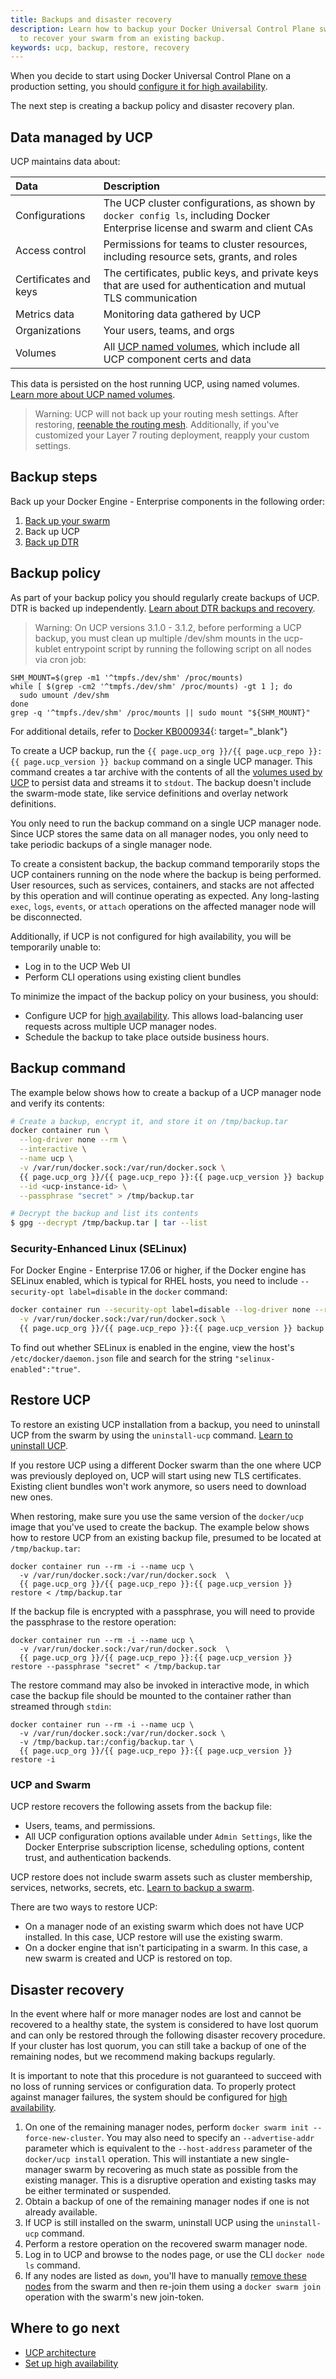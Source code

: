 ```yaml
---
title: Backups and disaster recovery
description: Learn how to backup your Docker Universal Control Plane swarm, and
  to recover your swarm from an existing backup.
keywords: ucp, backup, restore, recovery
---
```


When you decide to start using Docker Universal Control Plane on a production
setting, you should
[configure it for high availability](configure/join-nodes/index.md).

The next step is creating a backup policy and disaster recovery plan.

## Data managed by UCP

UCP maintains data about:

| Data                  | Description                                                                                                          |
|:----------------------|:---------------------------------------------------------------------------------------------------------------------|
| Configurations        | The UCP cluster configurations, as shown by `docker config ls`, including Docker Enterprise license and swarm and client CAs |
| Access control        | Permissions for teams to cluster resources, including resource sets, grants, and roles                               |
| Certificates and keys | The certificates, public keys, and private keys that are used for authentication and mutual TLS communication        |
| Metrics data          | Monitoring data gathered by UCP                                                                                      |
| Organizations         | Your users, teams, and orgs                                                                                          |
| Volumes               | All [UCP named volumes](../architecture/#volumes-used-by-ucp), which include all UCP component certs and data        |

This data is persisted on the host running UCP, using named volumes.
[Learn more about UCP named volumes](../ucp-architecture.md).

> Warning: UCP will not back up your routing mesh settings. After restoring,
[reenable the routing mesh](../interlock/deploy/index.md). Additionally, if you've customized
your Layer 7 routing deployment, reapply your custom settings.
## Backup steps

Back up your Docker Engine - Enterprise components in the following order:

1. [Back up your swarm](/engine/swarm/admin_guide/#back-up-the-swarm)
2. Back up UCP
3. [Back up DTR](/ee/dtr/admin/disaster-recovery/)

## Backup policy

As part of your backup policy you should regularly create backups of UCP.
DTR is backed up independently.
[Learn about DTR backups and recovery](../../dtr/2.5/admin/disaster-recovery/index.md).

> Warning: On UCP versions 3.1.0 - 3.1.2, before performing a UCP backup, you must clean up multiple /dev/shm mounts in the ucp-kublet entrypoint script by running the following script on all nodes via cron job:

```
SHM_MOUNT=$(grep -m1 '^tmpfs./dev/shm' /proc/mounts)
while [ $(grep -cm2 '^tmpfs./dev/shm' /proc/mounts) -gt 1 ]; do
  sudo umount /dev/shm
done
grep -q '^tmpfs./dev/shm' /proc/mounts || sudo mount "${SHM_MOUNT}"
```
For additional details, refer to [Docker KB000934](https://success.docker.com/article/more-than-one-dev-shm-mount-in-the-host-namespace){: target="_blank"}

To create a UCP backup, run the `{{ page.ucp_org }}/{{ page.ucp_repo }}:{{ page.ucp_version }} backup` command
on a single UCP manager. This command creates a tar archive with the
contents of all the [volumes used by UCP](../ucp-architecture.md) to persist data
and streams it to `stdout`. The backup doesn't include the swarm-mode state,
like service definitions and overlay network definitions.

You only need to run the backup command on a single UCP manager node. Since UCP
stores the same data on all manager nodes, you only need to take periodic
backups of a single manager node.

To create a consistent backup, the backup command temporarily stops the UCP
containers running on the node where the backup is being performed. User
resources, such as services, containers, and stacks are not affected by this
operation and will continue operating as expected. Any long-lasting `exec`,
`logs`, `events`, or `attach` operations on the affected manager node will
be disconnected.

Additionally, if UCP is not configured for high availability, you will be
temporarily unable to:

* Log in to the UCP Web UI
* Perform CLI operations using existing client bundles

To minimize the impact of the backup policy on your business, you should:

* Configure UCP for [high availability](configure/join-nodes/index.md).
  This allows load-balancing user requests across multiple UCP manager nodes.
* Schedule the backup to take place outside business hours.

## Backup command

The example below shows how to create a backup of a UCP manager node and
verify its contents:

```bash
# Create a backup, encrypt it, and store it on /tmp/backup.tar
docker container run \
  --log-driver none --rm \
  --interactive \
  --name ucp \
  -v /var/run/docker.sock:/var/run/docker.sock \
  {{ page.ucp_org }}/{{ page.ucp_repo }}:{{ page.ucp_version }} backup \
  --id <ucp-instance-id> \
  --passphrase "secret" > /tmp/backup.tar

# Decrypt the backup and list its contents
$ gpg --decrypt /tmp/backup.tar | tar --list
```

### Security-Enhanced Linux (SELinux)

For Docker Engine - Enterprise 17.06 or higher, if the Docker engine has SELinux enabled,
which is typical for RHEL hosts, you need to include `--security-opt label=disable`
in the `docker` command:

```bash
docker container run --security-opt label=disable --log-driver none --rm -i --name ucp \
  -v /var/run/docker.sock:/var/run/docker.sock \
  {{ page.ucp_org }}/{{ page.ucp_repo }}:{{ page.ucp_version }} backup --interactive > /tmp/backup.tar
```

To find out whether SELinux is enabled in the engine, view the host's
`/etc/docker/daemon.json` file and search for the string
`"selinux-enabled":"true"`.

## Restore UCP

To restore an existing UCP installation from a backup, you need to
uninstall UCP from the swarm by using the `uninstall-ucp` command.
[Learn to uninstall UCP](install/uninstall.md).

If you restore UCP using a different Docker swarm than the one where UCP was
previously deployed on, UCP will start using new TLS certificates. Existing
client bundles won't work anymore, so users need to download new ones.

When restoring, make sure you use the same version of the `docker/ucp` image
that you've used to create the backup. The example below shows how to restore
UCP from an existing backup file, presumed to be located at
`/tmp/backup.tar`:

```none
docker container run --rm -i --name ucp \
  -v /var/run/docker.sock:/var/run/docker.sock  \
  {{ page.ucp_org }}/{{ page.ucp_repo }}:{{ page.ucp_version }} restore < /tmp/backup.tar
```

If the backup file is encrypted with a passphrase, you will need to provide the
passphrase to the restore operation:

```none
docker container run --rm -i --name ucp \
  -v /var/run/docker.sock:/var/run/docker.sock  \
  {{ page.ucp_org }}/{{ page.ucp_repo }}:{{ page.ucp_version }} restore --passphrase "secret" < /tmp/backup.tar
```

The restore command may also be invoked in interactive mode, in which case the
backup file should be mounted to the container rather than streamed through
`stdin`:

```none
docker container run --rm -i --name ucp \
  -v /var/run/docker.sock:/var/run/docker.sock \
  -v /tmp/backup.tar:/config/backup.tar \
  {{ page.ucp_org }}/{{ page.ucp_repo }}:{{ page.ucp_version }} restore -i
```

### UCP and Swarm

UCP restore recovers the following assets from the backup file:

* Users, teams, and permissions.
* All UCP configuration options available under `Admin Settings`, like the
  Docker Enterprise subscription license, scheduling options, content trust, and
  authentication backends.

UCP restore does not include swarm assets such as cluster membership, services, networks,
secrets, etc.  [Learn to backup a swarm](/engine/swarm/admin_guide/#back-up-the-swarm).

There are two ways to restore UCP:

* On a manager node of an existing swarm which does not have UCP installed.
  In this case, UCP restore will use the existing swarm.
* On a docker engine that isn't participating in a swarm. In this case, a new
  swarm is created and UCP is restored on top.

## Disaster recovery

In the event where half or more manager nodes are lost and cannot be recovered
to a healthy state, the system is considered to have lost quorum and can only be
restored through the following disaster recovery procedure. If your cluster has
lost quorum, you can still take a backup of one of the remaining nodes, but we
recommend making backups regularly.

It is important to note that this procedure is not guaranteed to succeed with
no loss of running services or configuration data. To properly protect against
manager failures, the system should be configured for
[high availability](configure/join-nodes/index.md).

1. On one of the remaining manager nodes, perform `docker swarm init
   --force-new-cluster`. You may also need to specify an
   `--advertise-addr` parameter which is equivalent to the `--host-address`
   parameter of the `docker/ucp install` operation. This will instantiate a new
   single-manager swarm by recovering as much state as possible from the
   existing manager. This is a disruptive operation and existing tasks may be
   either terminated or suspended.
2. Obtain a backup of one of the remaining manager nodes if one is not already
   available.
3. If UCP is still installed on the swarm, uninstall UCP using the
   `uninstall-ucp` command.
4. Perform a restore operation on the recovered swarm manager node.
5. Log in to UCP and browse to the nodes page, or use the CLI `docker node ls`
   command.
6. If any nodes are listed as `down`, you'll have to manually
   [remove these nodes](configure/scale-your-cluster.md) from the swarm and then
   re-join them using a `docker swarm join` operation with the swarm's new
   join-token.

## Where to go next

- [UCP architecture](../ucp-architecture.md)
- [Set up high availability](configure/join-nodes/index.md)

